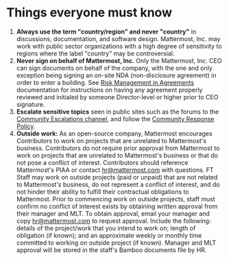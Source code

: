 # Things everyone must know

1. **Always use the term "country/region" and never "country"** in discussions, documentation, and software design. Mattermost, Inc. may work with public sector organizations with a high degree of sensitivity to regions where the label "country" may be controversial.
2. **Never sign on behalf of Mattermost, Inc.** Only the Mattermost, Inc. CEO can sign documents on behalf of the company, with the one and only exception being signing an on-site NDA \(non-disclosure agreement\) in order to enter a building. See [Risk Management in Agreements](../../operations/finance/risk-management/) documentation for instructions on having any agreement properly reviewed and initialed by someone Director-level or higher prior to CEO signature. 
3. **Escalate sensitive topics** seen in public sites such as the forums to the [Community Escalations channel](https://community.mattermost.com/private-core/channels/community-escalations), and follow the [Community Response Policy](../../operations/operations/company-policies/community-response-policy).
4. **Outside work:** As an open-source company, Mattermost encourages Contributors to work on projects that are unrelated to Mattermost's business. Contributors do not require prior approval from Mattermost to work on projects that are unrelated to Mattermost's business or that do not pose a conflict of interest. Contributors should reference Mattermost's PIAA or contact hr@mattermost.com with questions.
FT Staff may work on outside projects (paid or unpaid) that are not related to Mattermost's business, do not represent a conflict of interest, and do not hinder their ability to fulfill their contractual obligations to Mattermost. Prior to commencing work on outside projects, staff must confirm no conflict of interest exists by obtaining written approval from their manager and MLT. 
To obtain approval, email your manager and copy hr@mattermost.com to request approval. Include the following: details of the project/work that you intend to work on; length of obligation (if known); and an approximate weekly or monthly time committed to working on outside project (if known).
Manager and MLT approval will be stored in the staff's Bamboo documents file by HR. 
